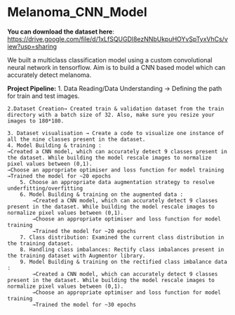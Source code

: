 # Melanoma_CNN_Model
**You can download the dataset here**: https://drive.google.com/file/d/1xLfSQUGDl8ezNNbUkpuHOYvSpTyxVhCs/view?usp=sharing

We built a multiclass classification model using a custom convolutional neural network in tensorflow. 
Aim is to build a CNN based model which can accurately detect melanoma.

**Project Pipeline:**
 	1. Data Reading/Data Understanding → Defining the path for train and test images.
	
	2.Dataset Creation→ Created train & validation dataset from the train directory with a batch size of 32. Also, make sure you resize your images to 180*180.
	
	3. Dataset visualisation → Create a code to visualize one instance of all the nine classes present in the dataset.
	4. Model Building & training : 
	→Created a CNN model, which can accurately detect 9 classes present in the dataset. While building the model rescale images to normalize pixel values between (0,1).
	→Choose an appropriate optimiser and loss function for model training
	→Trained the model for ~20 epochs
		5. Choose an appropriate data augmentation strategy to resolve underfitting/overfitting
		6. Model Building & training on the augmented data :
			→Created a CNN model, which can accurately detect 9 classes present in the dataset. While building the model rescale images to normalize pixel values between (0,1).
			→Choose an appropriate optimiser and loss function for model training
			→Trained the model for ~20 epochs
		7. Class distribution: Examined the current class distribution in the training dataset.
		8. Handling class imbalances: Rectify class imbalances present in the training dataset with Augmentor library.
		9. Model Building & training on the rectified class imbalance data :
			→Created a CNN model, which can accurately detect 9 classes present in the dataset. While building the model rescale images to normalize pixel values between (0,1).
			→Choose an appropriate optimiser and loss function for model training
			→Trained the model for ~30 epochs
